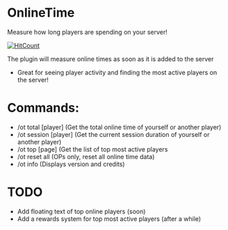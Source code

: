 # OnlineTime
Measure how long players are spending on your server!

[![HitCount](http://hits.dwyl.io/Zedstar16/OnlineTime.svg)](http://hits.dwyl.io/Zedstar16/OnlineTime)


The plugin will measure online times as soon as it is added to the server

- Great for seeing player activity and finding the most active players on the server!

# Commands:
- /ot total [player]  (Get the total online time of yourself or another player)
- /ot session [player] (Get the current session duration of yourself or another player)
- /ot top [page] (Get the list of top most active players
- /ot reset all (OPs only, reset all online time data)
- /ot info (Displays version and credits)

# TODO
- Add floating text of top online players (soon)
- Add a rewards system for top most active players (after a while)



